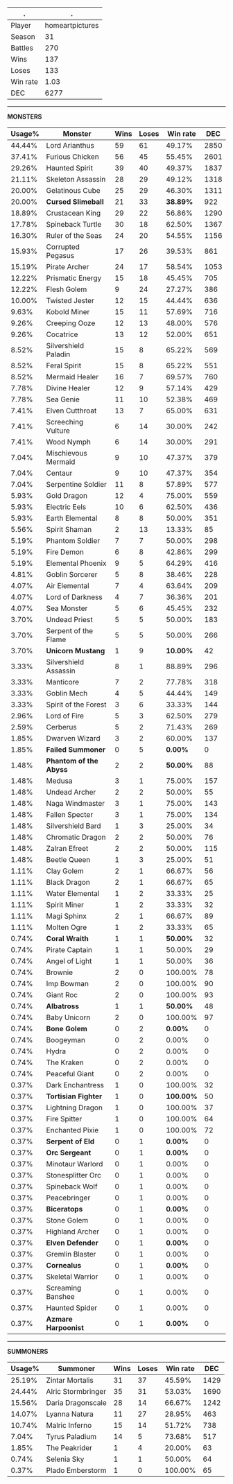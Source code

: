 .|.
|-|-
Player|homeartpictures
Season|31
Battles|270
Wins|137
Loses|133
Win rate|1.03
DEC|6277

---
**MONSTERS**

Usage%|Monster|Wins|Loses|Win rate|DEC|
-|-|-|-|-|-|
44.44%|Lord Arianthus|59|61|49.17%|2850|
37.41%|Furious Chicken|56|45|55.45%|2601|
29.26%|Haunted Spirit|39|40|49.37%|1837|
21.11%|Skeleton Assassin|28|29|49.12%|1318|
20.00%|Gelatinous Cube|25|29|46.30%|1311|
20.00%|**Cursed Slimeball**|21|33|**38.89%**|922|
18.89%|Crustacean King|29|22|56.86%|1290|
17.78%|Spineback Turtle|30|18|62.50%|1367|
16.30%|Ruler of the Seas|24|20|54.55%|1156|
15.93%|Corrupted Pegasus|17|26|39.53%|861|
15.19%|Pirate Archer|24|17|58.54%|1053|
12.22%|Prismatic Energy|15|18|45.45%|705|
12.22%|Flesh Golem|9|24|27.27%|386|
10.00%|Twisted Jester|12|15|44.44%|636|
9.63%|Kobold Miner|15|11|57.69%|716|
9.26%|Creeping Ooze|12|13|48.00%|576|
9.26%|Cocatrice|13|12|52.00%|651|
8.52%|Silvershield Paladin|15|8|65.22%|569|
8.52%|Feral Spirit|15|8|65.22%|551|
8.52%|Mermaid Healer|16|7|69.57%|760|
7.78%|Divine Healer|12|9|57.14%|429|
7.78%|Sea Genie|11|10|52.38%|469|
7.41%|Elven Cutthroat|13|7|65.00%|631|
7.41%|Screeching Vulture|6|14|30.00%|242|
7.41%|Wood Nymph|6|14|30.00%|291|
7.04%|Mischievous Mermaid|9|10|47.37%|379|
7.04%|Centaur|9|10|47.37%|354|
7.04%|Serpentine Soldier|11|8|57.89%|577|
5.93%|Gold Dragon|12|4|75.00%|559|
5.93%|Electric Eels|10|6|62.50%|436|
5.93%|Earth Elemental|8|8|50.00%|351|
5.56%|Spirit Shaman|2|13|13.33%|85|
5.19%|Phantom Soldier|7|7|50.00%|298|
5.19%|Fire Demon|6|8|42.86%|299|
5.19%|Elemental Phoenix|9|5|64.29%|416|
4.81%|Goblin Sorcerer|5|8|38.46%|228|
4.07%|Air Elemental|7|4|63.64%|209|
4.07%|Lord of Darkness|4|7|36.36%|201|
4.07%|Sea Monster|5|6|45.45%|232|
3.70%|Undead Priest|5|5|50.00%|183|
3.70%|Serpent of the Flame|5|5|50.00%|266|
3.70%|**Unicorn Mustang**|1|9|**10.00%**|42|
3.33%|Silvershield Assassin|8|1|88.89%|296|
3.33%|Manticore|7|2|77.78%|318|
3.33%|Goblin Mech|4|5|44.44%|149|
3.33%|Spirit of the Forest|3|6|33.33%|144|
2.96%|Lord of Fire|5|3|62.50%|279|
2.59%|Cerberus|5|2|71.43%|269|
1.85%|Dwarven Wizard|3|2|60.00%|137|
1.85%|**Failed Summoner**|0|5|**0.00%**|0|
1.48%|**Phantom of the Abyss**|2|2|**50.00%**|88|
1.48%|Medusa|3|1|75.00%|157|
1.48%|Undead Archer|2|2|50.00%|55|
1.48%|Naga Windmaster|3|1|75.00%|143|
1.48%|Fallen Specter|3|1|75.00%|134|
1.48%|Silvershield Bard|1|3|25.00%|34|
1.48%|Chromatic Dragon|2|2|50.00%|76|
1.48%|Zalran Efreet|2|2|50.00%|115|
1.48%|Beetle Queen|1|3|25.00%|51|
1.11%|Clay Golem|2|1|66.67%|56|
1.11%|Black Dragon|2|1|66.67%|65|
1.11%|Water Elemental|1|2|33.33%|25|
1.11%|Spirit Miner|1|2|33.33%|32|
1.11%|Magi Sphinx|2|1|66.67%|89|
1.11%|Molten Ogre|1|2|33.33%|65|
0.74%|**Coral Wraith**|1|1|**50.00%**|32|
0.74%|Pirate Captain|1|1|50.00%|29|
0.74%|Angel of Light|1|1|50.00%|36|
0.74%|Brownie|2|0|100.00%|78|
0.74%|Imp Bowman|2|0|100.00%|90|
0.74%|Giant Roc|2|0|100.00%|93|
0.74%|**Albatross**|1|1|**50.00%**|48|
0.74%|Baby Unicorn|2|0|100.00%|97|
0.74%|**Bone Golem**|0|2|**0.00%**|0|
0.74%|Boogeyman|0|2|0.00%|0|
0.74%|Hydra|0|2|0.00%|0|
0.74%|The Kraken|0|2|0.00%|0|
0.74%|Peaceful Giant|0|2|0.00%|0|
0.37%|Dark Enchantress|1|0|100.00%|32|
0.37%|**Tortisian Fighter**|1|0|**100.00%**|50|
0.37%|Lightning Dragon|1|0|100.00%|37|
0.37%|Fire Spitter|1|0|100.00%|64|
0.37%|Enchanted Pixie|1|0|100.00%|72|
0.37%|**Serpent of Eld**|0|1|**0.00%**|0|
0.37%|**Orc Sergeant**|0|1|**0.00%**|0|
0.37%|Minotaur Warlord|0|1|0.00%|0|
0.37%|Stonesplitter Orc|0|1|0.00%|0|
0.37%|Spineback Wolf|0|1|0.00%|0|
0.37%|Peacebringer|0|1|0.00%|0|
0.37%|**Biceratops**|0|1|**0.00%**|0|
0.37%|Stone Golem|0|1|0.00%|0|
0.37%|Highland Archer|0|1|0.00%|0|
0.37%|**Elven Defender**|0|1|**0.00%**|0|
0.37%|Gremlin Blaster|0|1|0.00%|0|
0.37%|**Cornealus**|0|1|**0.00%**|0|
0.37%|Skeletal Warrior|0|1|0.00%|0|
0.37%|Screaming Banshee|0|1|0.00%|0|
0.37%|Haunted Spider|0|1|0.00%|0|
0.37%|**Azmare Harpoonist**|0|1|**0.00%**|0|

---
**SUMMONERS**

Usage%|Summoner|Wins|Loses|Win rate|DEC|
-|-|-|-|-|-|
25.19%|Zintar Mortalis|31|37|45.59%|1429|
24.44%|Alric Stormbringer|35|31|53.03%|1690|
15.56%|Daria Dragonscale|28|14|66.67%|1242|
14.07%|Lyanna Natura|11|27|28.95%|463|
10.74%|Malric Inferno|15|14|51.72%|738|
7.04%|Tyrus Paladium|14|5|73.68%|517|
1.85%|The Peakrider|1|4|20.00%|63|
0.74%|Selenia Sky|1|1|50.00%|64|
0.37%|Plado Emberstorm|1|0|100.00%|65|
